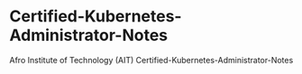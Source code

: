 # Certified-Kubernetes-Administrator-Notes
Afro Institute of Technology (AIT) Certified-Kubernetes-Administrator-Notes
